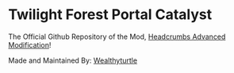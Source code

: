 # Twilight Forest Portal Catalyst
The Official Github Repository of the Mod, <a href="https://minecraft.curseforge.com/projects/headcrumbs-advanced-modification">Headcrumbs Advanced Modification</a>!

Made and Maintained By:
<a href="https://github.com/Wealthyturtle">Wealthyturtle</a>
